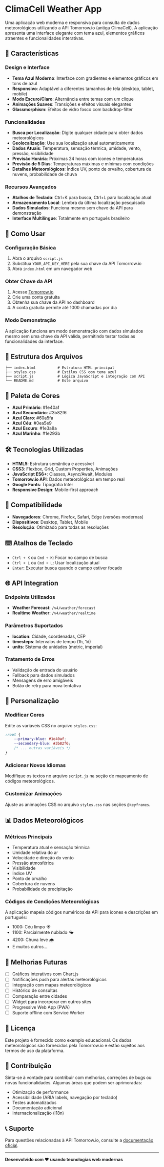 # ClimaCell Weather App

Uma aplicação web moderna e responsiva para consulta de dados meteorológicos utilizando a API Tomorrow.io (antiga ClimaCell). A aplicação apresenta uma interface elegante com tema azul, elementos gráficos atraentes e funcionalidades interativas.

## 🌟 Características

### Design e Interface
- **Tema Azul Moderno**: Interface com gradientes e elementos gráficos em tons de azul
- **Responsivo**: Adaptável a diferentes tamanhos de tela (desktop, tablet, mobile)
- **Modo Escuro/Claro**: Alternância entre temas com um clique
- **Animações Suaves**: Transições e efeitos visuais elegantes
- **Glassmorphism**: Efeitos de vidro fosco com backdrop-filter

### Funcionalidades
- **Busca por Localização**: Digite qualquer cidade para obter dados meteorológicos
- **Geolocalização**: Use sua localização atual automaticamente
- **Dados Atuais**: Temperatura, sensação térmica, umidade, vento, pressão, visibilidade
- **Previsão Horária**: Próximas 24 horas com ícones e temperaturas
- **Previsão de 5 Dias**: Temperaturas máximas e mínimas com condições
- **Detalhes Meteorológicos**: Índice UV, ponto de orvalho, cobertura de nuvens, probabilidade de chuva

### Recursos Avançados
- **Atalhos de Teclado**: Ctrl+K para busca, Ctrl+L para localização atual
- **Armazenamento Local**: Lembra da última localização pesquisada
- **Dados Simulados**: Funciona mesmo sem chave da API para demonstração
- **Interface Multilíngue**: Totalmente em português brasileiro

## 🚀 Como Usar

### Configuração Básica
1. Abra o arquivo `script.js`
2. Substitua `YOUR_API_KEY_HERE` pela sua chave da API Tomorrow.io
3. Abra `index.html` em um navegador web

### Obter Chave da API
1. Acesse [Tomorrow.io](https://tomorrow.io)
2. Crie uma conta gratuita
3. Obtenha sua chave da API no dashboard
4. A conta gratuita permite até 1000 chamadas por dia

### Modo Demonstração
A aplicação funciona em modo demonstração com dados simulados mesmo sem uma chave da API válida, permitindo testar todas as funcionalidades da interface.

## 📁 Estrutura dos Arquivos

```
├── index.html          # Estrutura HTML principal
├── styles.css          # Estilos CSS com tema azul
├── script.js           # Lógica JavaScript e integração com API
└── README.md           # Este arquivo
```

## 🎨 Paleta de Cores

- **Azul Primário**: #1e40af
- **Azul Secundário**: #3b82f6
- **Azul Claro**: #60a5fa
- **Azul Céu**: #0ea5e9
- **Azul Escuro**: #1e3a8a
- **Azul Marinho**: #1e293b

## 🛠️ Tecnologias Utilizadas

- **HTML5**: Estrutura semântica e acessível
- **CSS3**: Flexbox, Grid, Custom Properties, Animações
- **JavaScript ES6+**: Classes, Async/Await, Modules
- **Tomorrow.io API**: Dados meteorológicos em tempo real
- **Google Fonts**: Tipografia Inter
- **Responsive Design**: Mobile-first approach

## 📱 Compatibilidade

- **Navegadores**: Chrome, Firefox, Safari, Edge (versões modernas)
- **Dispositivos**: Desktop, Tablet, Mobile
- **Resolução**: Otimizado para todas as resoluções

## ⌨️ Atalhos de Teclado

- `Ctrl + K` ou `Cmd + K`: Focar no campo de busca
- `Ctrl + L` ou `Cmd + L`: Usar localização atual
- `Enter`: Executar busca quando o campo estiver focado

## 🌐 API Integration

### Endpoints Utilizados
- **Weather Forecast**: `/v4/weather/forecast`
- **Realtime Weather**: `/v4/weather/realtime`

### Parâmetros Suportados
- **location**: Cidade, coordenadas, CEP
- **timesteps**: Intervalos de tempo (1h, 1d)
- **units**: Sistema de unidades (metric, imperial)

### Tratamento de Erros
- Validação de entrada do usuário
- Fallback para dados simulados
- Mensagens de erro amigáveis
- Botão de retry para nova tentativa

## 🔧 Personalização

### Modificar Cores
Edite as variáveis CSS no arquivo `styles.css`:
```css
:root {
    --primary-blue: #1e40af;
    --secondary-blue: #3b82f6;
    /* ... outras variáveis */
}
```

### Adicionar Novos Idiomas
Modifique os textos no arquivo `script.js` na seção de mapeamento de códigos meteorológicos.

### Customizar Animações
Ajuste as animações CSS no arquivo `styles.css` nas seções `@keyframes`.

## 📊 Dados Meteorológicos

### Métricas Principais
- Temperatura atual e sensação térmica
- Umidade relativa do ar
- Velocidade e direção do vento
- Pressão atmosférica
- Visibilidade
- Índice UV
- Ponto de orvalho
- Cobertura de nuvens
- Probabilidade de precipitação

### Códigos de Condições Meteorológicas
A aplicação mapeia códigos numéricos da API para ícones e descrições em português:
- 1000: Céu limpo ☀️
- 1100: Parcialmente nublado 🌤️
- 4200: Chuva leve 🌧️
- E muitos outros...

## 🚀 Melhorias Futuras

- [ ] Gráficos interativos com Chart.js
- [ ] Notificações push para alertas meteorológicos
- [ ] Integração com mapas meteorológicos
- [ ] Histórico de consultas
- [ ] Comparação entre cidades
- [ ] Widget para incorporar em outros sites
- [ ] Progressive Web App (PWA)
- [ ] Suporte offline com Service Worker

## 📄 Licença

Este projeto é fornecido como exemplo educacional. Os dados meteorológicos são fornecidos pela Tomorrow.io e estão sujeitos aos termos de uso da plataforma.

## 🤝 Contribuição

Sinta-se à vontade para contribuir com melhorias, correções de bugs ou novas funcionalidades. Algumas áreas que podem ser aprimoradas:

- Otimização de performance
- Acessibilidade (ARIA labels, navegação por teclado)
- Testes automatizados
- Documentação adicional
- Internacionalização (i18n)

## 📞 Suporte

Para questões relacionadas à API Tomorrow.io, consulte a [documentação oficial](https://docs.tomorrow.io/).

---

**Desenvolvido com ❤️ usando tecnologias web modernas**
